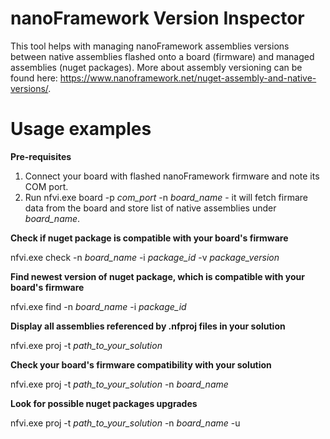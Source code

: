 # nanoFramework Version Inspector
This tool helps with managing nanoFramework assemblies versions between native assemblies flashed onto a board (firmware) and managed assemblies (nuget packages). More about assembly versioning can be found here: https://www.nanoframework.net/nuget-assembly-and-native-versions/.

# Usage examples
**Pre-requisites**
1. Connect your board with flashed nanoFramework firmware and note its COM port.
2. Run nfvi.exe board -p _com_port_ -n _board_name_ - it will fetch firmare data from the board and store list of native assemblies under _board_name_.

**Check if nuget package is compatible with your board's firmware**

nfvi.exe check -n _board_name_ -i _package_id_ -v _package_version_

**Find newest version of nuget package, which is compatible with your board's firmware**

nfvi.exe find -n _board_name_ -i _package_id_

**Display all assemblies referenced by .nfproj files in your solution**

nfvi.exe proj -t _path_to_your_solution_ 

**Check your board's firmware compatibility with your solution**

nfvi.exe proj -t _path_to_your_solution_ -n _board_name_

**Look for possible nuget packages upgrades**

nfvi.exe proj -t _path_to_your_solution_ -n _board_name_ -u

